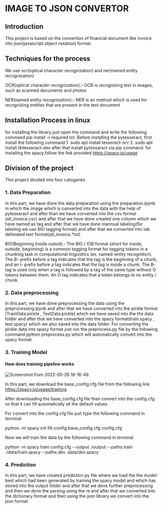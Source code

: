 # IMAGE TO JSON CONVERTOR

## Introduction

This project is based on the convertion of financial document like invoice into json(javascript object notation) format.

## Techniques for the process

We use ocr(optical character recognization) and ner(named entity recognization)

OCR(optical character recognization):- OCR is recognizing text in images, such as scanned documents and photos

NER(named entity recognization):- NER is an method which is used for recognizing entities that are present in the text document

## Installation Process in linux

for installing the library just open the command and write the following command pip install -r required.txt. Before installing the pytesseract, first install the following command 1. sudo apt install tesseract-ocr 2. sudo apt install libtesseract-dev after that install pytessaract via pip command.
for installing the spacy,follow the link provided https://spacy.io/usage


## Division of the project

This project divided into four catogaries

### 1. Data Preparation 
In this part, we have done the data preparation using the preparation.ipynb in which the image which is converted into the data with the help of pytesseract and after than we have converted into the csv format (all_invoice.csv) and after that we have done created one column which we have named as tag and after that we have done mannual labeling(for labeling we use BIO tagging format) and after that we converted into tab delimated text format(all_invoice.*txt)

BIO(Beginning Inside outsid):- The BIO / IOB format (short for inside, outside, beginning) is a common tagging format for tagging tokens in a chunking task in computational linguistics (ex. named-entity recognition). The B- prefix before a tag indicates that the tag is the beginning of a chunk, and an I- prefix before a tag indicates that the tag is inside a chunk. The B- tag is used only when a tag is followed by a tag of the same type without O tokens between them. An O tag indicates that a token belongs to no entity / chunk.

### 2. Data preprocessing

In this part, we have done preprocessing the data using the preprocessing.ipynb and after that we have converted into the pickle format  (TrainData.pickle , TestData.pickle) which we have saved into the the data folder and after that we have converted into the spacy format(train.spacy , test.spacy) which we also saved into the data folder. For converting the pickle data into spacy format just run the preprocess.py file by the following command python preprocess.py which will automatically convert into the spacy format.

### 3. Training Model
#### How does training pipeline works
![Screenshot from 2022-05-26 18-16-49](https://user-images.githubusercontent.com/37176796/170490739-6bceb675-770e-44bf-a371-9e4fa92b3d98.png)


In this part, we download the base_config.cfg file from the following link https://spacy.io/usage/training

After downloading the base_config.cfg file than convert into the config.cfg so that it can fill automatically all the default values

For convert into the config.cfg file just type the following command in terminal

python -m spacy init fill-config base_config.cfg config.cfg

Now we will train the data by the following command in terminal 

python -m spacy train config.cfg --output ./output --paths.train ./data/train.spacy --paths.dev .data/dev.spacy

### 4. Prediction

In this part, we have created prediction.py file where we load the the model-best which had been generated by training the spacy model and which has stored into the output folder and after that we done further preprocessing and then we done the parsing using the re and after that we converted into the dictionary format and then using the json library we convert into the json format
